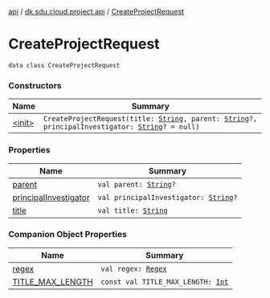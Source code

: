 [api](../../index.md) / [dk.sdu.cloud.project.api](../index.md) / [CreateProjectRequest](./index.md)

# CreateProjectRequest

`data class CreateProjectRequest`

### Constructors

| Name | Summary |
|---|---|
| [&lt;init&gt;](-init-.md) | `CreateProjectRequest(title: `[`String`](https://kotlinlang.org/api/latest/jvm/stdlib/kotlin/-string/index.html)`, parent: `[`String`](https://kotlinlang.org/api/latest/jvm/stdlib/kotlin/-string/index.html)`?, principalInvestigator: `[`String`](https://kotlinlang.org/api/latest/jvm/stdlib/kotlin/-string/index.html)`? = null)` |

### Properties

| Name | Summary |
|---|---|
| [parent](parent.md) | `val parent: `[`String`](https://kotlinlang.org/api/latest/jvm/stdlib/kotlin/-string/index.html)`?` |
| [principalInvestigator](principal-investigator.md) | `val principalInvestigator: `[`String`](https://kotlinlang.org/api/latest/jvm/stdlib/kotlin/-string/index.html)`?` |
| [title](title.md) | `val title: `[`String`](https://kotlinlang.org/api/latest/jvm/stdlib/kotlin/-string/index.html) |

### Companion Object Properties

| Name | Summary |
|---|---|
| [regex](regex.md) | `val regex: `[`Regex`](https://kotlinlang.org/api/latest/jvm/stdlib/kotlin.text/-regex/index.html) |
| [TITLE_MAX_LENGTH](-t-i-t-l-e_-m-a-x_-l-e-n-g-t-h.md) | `const val TITLE_MAX_LENGTH: `[`Int`](https://kotlinlang.org/api/latest/jvm/stdlib/kotlin/-int/index.html) |
